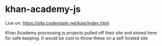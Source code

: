 # khan-academy-js

Live on:
https://site.coderotate.net/kajs/index.html

Khan Academy processing.js projects pulled off their site and stored here for safe keeping.  It would be cool to throw these on a self hosted site
